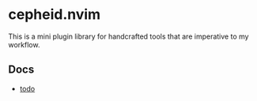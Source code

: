 # cepheid.nvim

This is a mini plugin library for handcrafted tools that are imperative to my workflow.

## Docs

- [todo](https://github.com/swagatmitra-b/cepheid.nvim/tree/main/lua/todo/README.md) 

